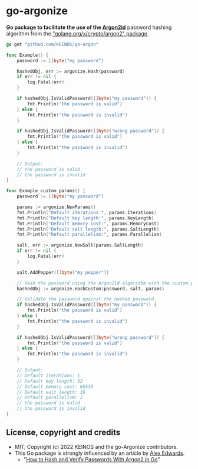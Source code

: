# go-argonize

**Go package to facilitate the use of the [Argon2id](https://www.password-hashing.net/)** password hashing algorithm from the ["golang.org/x/crypto/argon2" package](https://pkg.go.dev/golang.org/x/crypto/argon2).

```go
go get "github.com/KEINOS/go-argon"
```

```go
func Example() {
    password := []byte("my password")

    hashedObj, err := argonize.Hash(password)
    if err != nil {
        log.Fatal(err)
    }

    if hashedObj.IsValidPassword([]byte("my password")) {
        fmt.Println("the password is valid")
    } else {
        fmt.Println("the password is invalid")
    }

    if hashedObj.IsValidPassword([]byte("wrong password")) {
        fmt.Println("the password is valid")
    } else {
        fmt.Println("the password is invalid")
    }

    // Output:
    // the password is valid
    // the password is invalid
}
```

```go
func Example_custom_params() {
    password := []byte("my password")

    params := argonize.NewParams()
    fmt.Println("Default iterations:", params.Iterations)
    fmt.Println("Default key length:", params.KeyLength)
    fmt.Println("Default memory cost:", params.MemoryCost)
    fmt.Println("Default salt length:", params.SaltLength)
    fmt.Println("Default parallelism:", params.Parallelism)

    salt, err := argonize.NewSalt(params.SaltLength)
    if err != nil {
        log.Fatal(err)
    }

    salt.AddPepper([]byte("my pepper"))

    // Hash the password using the Argon2id algorithm with the custom parameters.
    hashedObj := argonize.HashCustom(password, salt, params)

    // Validate the password against the hashed password.
    if hashedObj.IsValidPassword([]byte("my password")) {
        fmt.Println("the password is valid")
    } else {
        fmt.Println("the password is invalid")
    }

    if hashedObj.IsValidPassword([]byte("wrong password")) {
        fmt.Println("the password is valid")
    } else {
        fmt.Println("the password is invalid")
    }

    // Output:
    // Default iterations: 1
    // Default key length: 32
    // Default memory cost: 65536
    // Default salt length: 16
    // Default parallelism: 2
    // the password is valid
    // the password is invalid
}
```

## License, copyright and credits

- MIT, Copyright (c) 2022 KEINOS and the go-Argonize contributors.
- This Go package is strongly influenced by an article by [Alex Edwards](https://www.alexedwards.net/).
  - "[How to Hash and Verify Passwords With Argon2 in Go](https://www.alexedwards.net/blog/how-to-hash-and-verify-passwords-with-argon2-in-go)"

